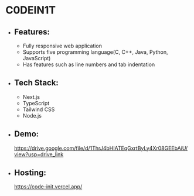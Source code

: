 # C0DEIN1T

- ## Features:
    - Fully responsive web application
    - Supports five programming language(C, C++, Java, Python, JavaScript)
    - Has features such as line numbers and tab indentation
  
- ## Tech Stack:
    - Next.js
    - TypeScript
    - Tailwind CSS
    - Node.js

- ## Demo:
  https://drive.google.com/file/d/1ThrJ4bHIATEqGxrtByLy4Xr08GEEbAiU/view?usp=drive_link

- ## Hosting:
  https://code-init.vercel.app/
